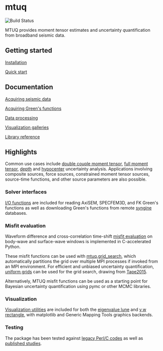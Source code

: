 # mtuq

![Build Status](https://github.com/uafgeotools/mtuq/actions/workflows/python-app.yaml/badge.svg)

<!--
Commenting out broken badge
![SCOPED](https://img.shields.io/endpoint?url=https://runkit.io/wangyinz/scoped/branches/master/MTUQ)
-->


MTUQ provides *m*oment *t*ensor estimates and *u*ncertainty *q*uantification from broadband seismic data.  


## Getting started

[Installation](https://uafgeotools.github.io/mtuq/install/index.html)

[Quick start](https://uafgeotools.github.io/mtuq/quick_start.html)



## Documentation

[Acquiring seismic data](https://uafgeotools.github.io/mtuq/user_guide/02.html)

[Acquiring Green's functions](https://uafgeotools.github.io/mtuq/user_guide/03.html)

[Data processing](https://uafgeotools.github.io/mtuq/user_guide/04.html)

[Visualization galleries](https://uafgeotools.github.io/mtuq/user_guide/05.html)

[Library reference](https://uafgeotools.github.io/mtuq/library/index.html)


## Highlights

Common use cases include [double couple moment tensor](https://github.com/uafgeotools/mtuq/blob/master/examples/SerialGridSearch.DoubleCouple.py), [full moment tensor](https://github.com/uafgeotools/mtuq/blob/master/examples/GridSearch.FullMomentTensor.py), [depth](https://github.com/rmodrak/mtuq/blob/master/examples/GridSearch.DoubleCouple%2BMagnitude%2BDepth.py) and [hypocenter](https://github.com/rmodrak/mtuq/blob/master/examples/GridSearch.DoubleCouple%2BMagnitude%2BHypocenter.py) uncertainty analysis.  Applications involving composite sources, force sources, constrained moment tensor sources, source-time functions, and other source parameters are also possible.


### Solver interfaces

[I/O functions](https://uafgeotools.github.io/mtuq/library/index.html#data-i-o)
are included for reading AxiSEM, SPECFEM3D, and FK Green's functions as well as
downloading Green's functions from remote [syngine](http://ds.iris.edu/ds/products/syngine/) databases.



### Misfit evaluation

Waveform difference and cross-correlation time-shift [misfit evaluation](https://uafgeotools.github.io/mtuq/library/index.html#data-processing-and-inversion)
on body-wave and surface-wave windows is implemented in C-accelerated Python.

These misfit functions can be used with [mtuq.grid_search](https://uafgeotools.github.io/mtuq/library/generated/mtuq.grid_search.grid_search.html), which automatically partitions the grid over multiple MPI processes if invoked from an MPI environment.  For efficient and unbiased uncertainty quantification, [uniform grids](https://uafgeotools.github.io/mtuq/library/index.html#moment-tensor-and-force-grids) can be used for the grid search, drawing from [Tape2015](https://academic.oup.com/gji/article/202/3/2074/613765).

Alternatively, MTUQ misfit functions can be used as a starting point for Bayesian uncertainty quantification using pymc or other MCMC libraries.


### Visualization

[Visualization utilities](https://uafgeotools.github.io/mtuq/user_guide/05/gallery_mt.html) are included for both the [eigenvalue lune](https://onlinelibrary.wiley.com/doi/10.1111/j.1365-246X.2012.05491.x) and [v,w rectangle](https://academic.oup.com/gji/article/202/3/2074/613765), with matplotlib and Generic Mapping Tools graphics backends.


### Testing

The package has been tested against [legacy Perl/C codes](https://github.com/uafgeotools/mtuq/blob/master/tests/benchmark_cap_vs_mtuq.py) as well as [published studies](https://github.com/rmodrak/mtbench).



[Instaseis]: http://instaseis.net/

[obspy]: https://github.com/obspy/obspy/wiki

[ZhaoHelmberger1994]: https://pubs.geoscienceworld.org/ssa/bssa/article-abstract/84/1/91/102552/Source-estimation-from-broadband-regional?redirectedFrom=fulltext

[ZhuHelmberger1996]: https://pubs.geoscienceworld.org/ssa/bssa/article-abstract/86/5/1634/120218/Advancement-in-source-estimation-techniques-using?redirectedFrom=fulltext


